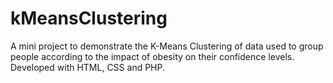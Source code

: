 # kMeansClustering
A mini project to demonstrate the K-Means Clustering of data used to group people according to the impact of obesity on their confidence levels. Developed with HTML, CSS and PHP.
